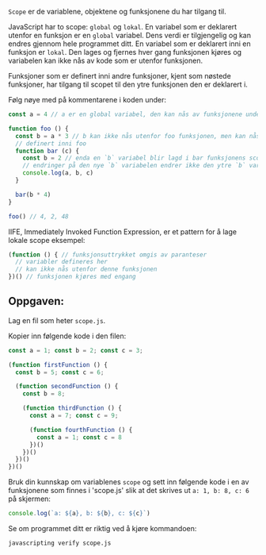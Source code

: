 `Scope` er de variablene, objektene og funksjonene du har tilgang til.

JavaScript har to scope: `global` og `lokal`. En variabel som er deklarert utenfor en funksjon er en `global` variabel. Dens verdi er tilgjengelig og kan endres gjennom hele programmet ditt. En variabel som er deklarert inni en funksjon er `lokal`. Den lages og fjernes hver gang funksjonen kjøres og variabelen kan ikke nås av kode som er utenfor funksjonen.

Funksjoner som er definert inni andre funksjoner, kjent som nøstede funksjoner, har tilgang til scopet til den ytre funksjonen den er deklarert i.

Følg nøye med på kommentarene i koden under:

```js
const a = 4 // a er en global variabel, den kan nås av funksjonene under

function foo () {
  const b = a * 3 // b kan ikke nås utenfor foo funksjonen, men kan nås av funksjoner
  // definert inni foo
  function bar (c) {
    const b = 2 // enda en `b` variabel blir lagd i bar funksjonens scope
    // endringer på den nye `b` variabelen endrer ikke den ytre `b` variabelen
    console.log(a, b, c)
  }

  bar(b * 4)
}

foo() // 4, 2, 48
```
IIFE, Immediately Invoked Function Expression, er et pattern for å lage lokale scope
eksempel:
```js
(function () { // funksjonsuttrykket omgis av paranteser
  // variabler defineres her
  // kan ikke nås utenfor denne funksjonen
})() // funksjonen kjøres med engang
```
## Oppgaven:

Lag en fil som heter `scope.js`.

Kopier inn følgende kode i den filen:
```js
const a = 1; const b = 2; const c = 3;

(function firstFunction () {
  const b = 5; const c = 6;

  (function secondFunction () {
    const b = 8;

    (function thirdFunction () {
      const a = 7; const c = 9;

      (function fourthFunction () {
        const a = 1; const c = 8
      })()
    })()
  })()
})()
```

Bruk din kunnskap om variablenes `scope` og sett inn følgende kode i en av funksjonene som finnes i 'scope.js' slik at det skrives ut `a: 1, b: 8, c: 6` på skjermen:
```js
console.log(`a: ${a}, b: ${b}, c: ${c}`)
```

Se om programmet ditt er riktig ved å kjøre kommandoen:

```bash
javascripting verify scope.js
```
